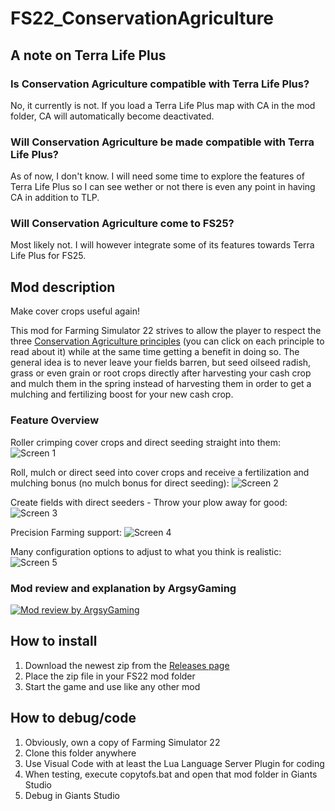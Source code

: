 # FS22_ConservationAgriculture

## A note on Terra Life Plus

### Is Conservation Agriculture compatible with Terra Life Plus?

No, it currently is not. If you load a Terra Life Plus map with CA in the mod folder, CA will automatically become deactivated.

### Will Conservation Agriculture be made compatible with Terra Life Plus?

As of now, I don't know. I will need some time to explore the features of Terra Life Plus so I can see wether or not there is even any point in having CA in addition to TLP.

### Will Conservation Agriculture come to FS25?

Most likely not. I will however integrate some of its features towards Terra Life Plus for FS25.

## Mod description

Make cover crops useful again!

This mod for Farming Simulator 22 strives to allow the player to respect the three [Conservation Agriculture principles](https://www.fao.org/conservation-agriculture/en/) (you can click on each principle to read about it) while at the same time getting a benefit in doing so. The general idea is to never leave your fields barren, but seed oilseed radish, grass or even grain or root crops directly after harvesting your cash crop and mulch them in the spring instead of harvesting them in order to get a mulching and fertilizing boost for your new cash crop.

### Feature Overview

Roller crimping cover crops and direct seeding straight into them:
![Screen 1](screenshots/Screenshot1.png)

Roll, mulch or direct seed into cover crops and receive a fertilization and mulching bonus (no mulch bonus for direct seeding):
![Screen 2](screenshots/Screenshot2.png)

Create fields with direct seeders - Throw your plow away for good:
![Screen 3](screenshots/Screenshot3.png)

Precision Farming support:
![Screen 4](screenshots/Screenshot4.png)

Many configuration options to adjust to what you think is realistic:
![Screen 5](screenshots/Screenshot5.png)

### Mod review and explanation by ArgsyGaming

[![Mod review by ArgsyGaming](screenshots/ArgsyModReview.png)](https://www.youtube.com/watch?v=-7Tr6MRu4XQ)

## How to install

1. Download the newest zip from the [Releases page](https://github.com/Timmeey86/FS22_ConservationAgriculture/releases)
1. Place the zip file in your FS22 mod folder
1. Start the game and use like any other mod

## How to debug/code

1. Obviously, own a copy of Farming Simulator 22
1. Clone this folder anywhere
1. Use Visual Code with at least the Lua Language Server Plugin for coding
1. When testing, execute copytofs.bat and open that mod folder in Giants Studio
1. Debug in Giants Studio
